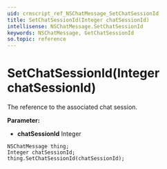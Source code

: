 ```yaml
---
uid: crmscript_ref_NSChatMessage_SetChatSessionId
title: SetChatSessionId(Integer chatSessionId)
intellisense: NSChatMessage.SetChatSessionId
keywords: NSChatMessage, GetChatSessionId
so.topic: reference
---
```


# SetChatSessionId(Integer chatSessionId)

The reference to the associated chat session.

**Parameter:** 
* **chatSessionId** Integer

```crmscript
NSChatMessage thing;
Integer chatSessionId;
thing.SetChatSessionId(chatSessionId);
```

